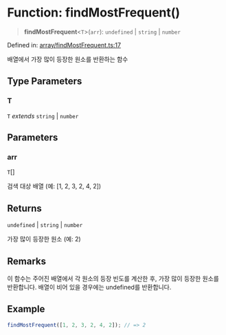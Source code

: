 # Function: findMostFrequent()

> **findMostFrequent**\<`T`\>(`arr`): `undefined` \| `string` \| `number`

Defined in: [array/findMostFrequent.ts:17](https://github.com/modern-library-how/how.js/blob/249a8a317fb7b78797daf1e1a1c329e2704e099a/src/array/findMostFrequent.ts#L17)

배열에서 가장 많이 등장한 원소를 반환하는 함수

## Type Parameters

### T

`T` *extends* `string` \| `number`

## Parameters

### arr

`T`[]

검색 대상 배열 (예: [1, 2, 3, 2, 4, 2])

## Returns

`undefined` \| `string` \| `number`

가장 많이 등장한 원소 (예: 2)

## Remarks

이 함수는 주어진 배열에서 각 원소의 등장 빈도를 계산한 후, 가장 많이 등장한 원소를 반환합니다.
배열이 비어 있을 경우에는 undefined를 반환합니다.

## Example

```ts
findMostFrequent([1, 2, 3, 2, 4, 2]); // => 2
```
